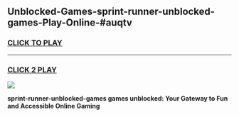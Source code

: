 
## Unblocked-Games-sprint-runner-unblocked-games-Play-Online-#auqtv
<h3>
<a href="https://premium.freeplayer.one?title=sprint-runner-unblocked-games&ref=27F">CLICK TO PLAY</a></h3>
<hr>

<h3>
<a href="https://premium.freeplayer.one?title=sprint-runner-unblocked-games&ref=27F">CLICK 2 PLAY</a>
  
</h3>

<a href="https://premium.freeplayer.one?title=sprint-runner-unblocked-games&ref=27F"><img src="https://clearcache.store/games.png"></a>


**sprint-runner-unblocked-games games unblocked: Your Gateway to Fun and Accessible Online Gaming**
